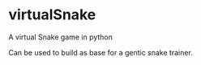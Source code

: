 # virtualSnake
A virtual Snake game in python

Can be used to build as base for a gentic snake trainer.
